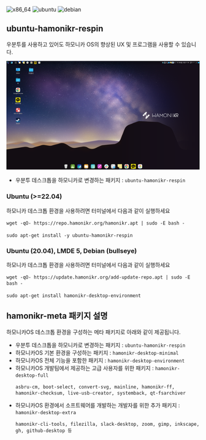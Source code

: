 ![x86_64](https://img.shields.io/badge/amd64-darkblue)
![ubuntu](https://img.shields.io/badge/ubuntu->=20.04-orange)
![debian](https://img.shields.io/badge/debian->=10-brown)

## ubuntu-hamonikr-respin

우분투를 사용하고 있어도 하모니카 OS의 향상된 UX 및 프로그램을 사용할 수 있습니다.

![hamonikr](./hamonikr.png)

 - 우분투 데스크톱을 하모니카로 변경하는 패키지 : `ubuntu-hamonikr-respin`

### Ubuntu (>=22.04)
하모니카 데스크톱 환경을 사용하려면 터미널에서 다음과 같이 실행하세요

```
wget -qO- https://repo.hamonikr.org/hamonikr.apt | sudo -E bash -

sudo apt-get install -y ubuntu-hamonikr-respin

```

### Ubuntu (20.04), LMDE 5, Debian (bullseye) 

하모니카 데스크톱 환경을 사용하려면 터미널에서 다음과 같이 실행하세요

```
wget -qO- https://update.hamonikr.org/add-update-repo.apt | sudo -E bash -

sudo apt-get install hamonikr-desktop-environment

```

## hamonikr-meta 패키지 설명

하모니카OS 데스크톱 환경을 구성하는 메타 패키지로 아래와 같이 제공됩니다.
 - 우분투 데스크톱을 하모니카로 변경하는 패키지 : `ubuntu-hamonikr-respin`
 - 하모니카OS 기본 환경을 구성하는 패키지 : `hamonikr-desktop-minimal`
 - 하모니카OS 전체 기능을 포함한 패키지 : `hamonikr-desktop-environment`
 - 하모니카OS 개발팀에서 제공하는 고급 사용자를 위한 패키지 : `hamonikr-desktop-full`
    ```
    asbru-cm, boot-select, convert-svg, mainline, hamonikr-ff, hamonikr-checksum, live-usb-creator, systemback, qt-fsarchiver
    ```
 - 하모니카OS 환경에서 소프트웨어를 개발하는 개발자를 위한 추가 패키지 : `hamonikr-desktop-extra`
    ```
    hamonikr-cli-tools, filezilla, slack-desktop, zoom, gimp, inkscape, gh, github-desktop 등
    ```    

